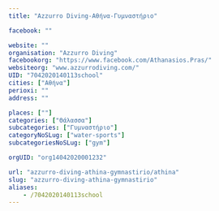 ```yaml
---
title: "Azzurro Diving-Αθήνα-Γυμναστήριο"

facebook: ""

website: ""
organisation: "Azzurro Diving"
facebookorg: "https://www.facebook.com/Athanasios.Pras/"
websiteorg: "www.azzurrodiving.com/"
UID: "7042020140113school"
cities: ["Αθήνα"]
perioxi: ""
address: ""

places: [""]
categories: ["Θάλασσα"]
subcategories: ["Γυμναστήριο"]
categoryNoSLug: ["water-sports"]
subcategoriesNoSLug: ["gym"]

orgUID: "org14042020001232"

url: "azzurro-diving-athina-gymnastirio/athina"
slug: "azzurro-diving-athina-gymnastirio"
aliases:
    - /7042020140113school
---
```





